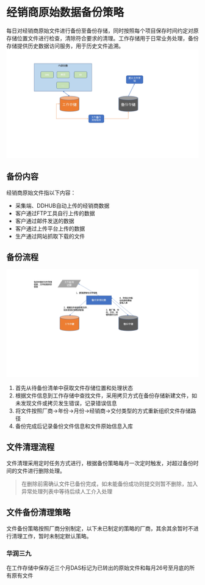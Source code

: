 # 经销商原始数据备份策略

每日对经销商原始文件进行备份至备份存储，同时按照每个项目保存时间约定对原存储位置文件进行检查，清除符合要求的清理。工作存储用于日常业务处理，备份存储提供历史数据访问服务，用于历史文件追溯。
![结构图](./整体说明.jpeg)

## 备份内容

经销商原始文件指以下内容：

- 采集端、DDHUB自动上传的经销商数据
- 客户通过FTP工具自行上传的数据
- 客户通过邮件发送的数据
- 客户通过上传平台上传的数据
- 生产通过网站抓取下载的文件

## 备份流程

![流程图](./流程.jpeg)

1. 首先从待备份清单中获取文件存储位置和处理状态
2. 根据文件信息到工作存储中查找文件，采用拷贝方式在备份存储新建文件，如未发现文件或拷贝发生错误，记录错误信息
3. 将文件按照厂商->年份->月份->经销商->交付类型的方式重新组织文件存储路径
4. 备份完成后记录备份文件信息和文件原始信息入库

## 文件清理流程

文件清理采用定时任务方式进行，根据备份策略每月一次定时触发，对超过备份时间的文件进行删除处理。

> 在删除前需确认文件已备份完成，如未能备份成功则提交则暂不删除，加入异常处理列表中等待后续人工介入处理

## 文件备份清理策略

文件备份策略按照厂商分别制定，以下未已制定的策略的厂商，其余其余暂时不进行清理工作，暂时未制定默认策略。

### 华润三九

在工作存储中保存近三个月DAS标记为已转出的原始文件和每月26号至月底的所有原有文件
